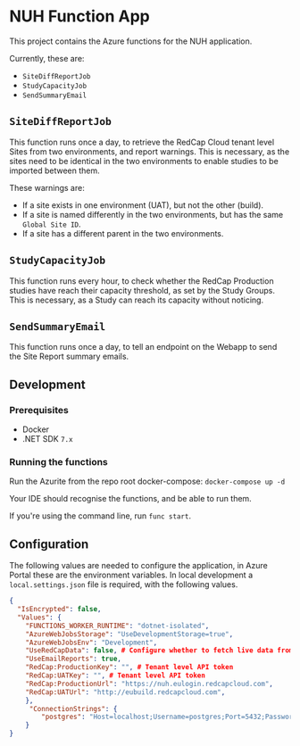 # NUH Function App

This project contains the Azure functions for the NUH application.

Currently, these are:

- `SiteDiffReportJob`
- `StudyCapacityJob`
- `SendSummaryEmail`

## `SiteDiffReportJob`

This function runs once a day, to retrieve the RedCap Cloud tenant level Sites from two environments, and report warnings. This is necessary, as the sites need to be identical in the two environments to enable studies to be imported between them.

These warnings are:

- If a site exists in one environment (UAT), but not the other (build).
- If a site is named differently in the two environments, but has the same `Global Site ID`.
- If a site has a different parent in the two environments.

## `StudyCapacityJob`

This function runs every hour, to check whether the RedCap Production studies have reach their capacity threshold, as set by the Study Groups. This is necessary, as a Study can reach its capacity without noticing.

## `SendSummaryEmail`

This function runs once a day, to tell an endpoint on the Webapp to send the Site Report summary emails.

## Development

### Prerequisites

- Docker
- .NET SDK `7.x`

### Running the functions

Run the Azurite from the repo root docker-compose: `docker-compose up -d`

Your IDE should recognise the functions, and be able to run them.

If you're using the command line, run `func start`.

## Configuration

The following values are needed to configure the application, in Azure Portal these are the environment variables.
In local development a `local.settings.json` file is required, with the following values.

```json
{
  "IsEncrypted": false,
  "Values": {
    "FUNCTIONS_WORKER_RUNTIME": "dotnet-isolated",
    "AzureWebJobsStorage": "UseDevelopmentStorage=true",
    "AzureWebJobsEnv": "Development",
    "UseRedCapData": false, # Configure whether to fetch live data from RedCap, or use the local service.
    "UseEmailReports": true,
    "RedCap:ProductionKey": "", # Tenant level API token
    "RedCap:UATKey": "", # Tenant level API token
    "RedCap:ProductionUrl": "https://nuh.eulogin.redcapcloud.com",
    "RedCap:UATUrl": "http://eubuild.redcapcloud.com",
    },
     "ConnectionStrings": {
        "postgres": "Host=localhost;Username=postgres;Port=5432;Password=example;Database=monitor"
    }
}
```
